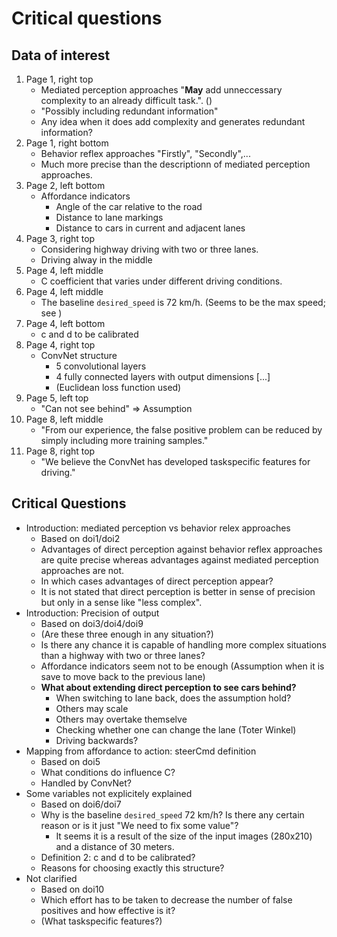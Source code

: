 # Critical questions

## Data of interest
1. Page 1, right top
    * Mediated perception approaches "**May** add unneccessary complexity to an already difficult task.". ()
    * "Possibly including redundant information"
    * Any idea when it does add complexity and generates redundant information?
2. Page 1, right bottom
    * Behavior reflex approaches "Firstly", "Secondly",...
    * Much more precise than the descriptionn of mediated perception approaches.
3. Page 2, left bottom
    * Affordance indicators
        * Angle of the car relative to the road
        * Distance to lane markings
        * Distance to cars in current and adjacent lanes
4. Page 3, right top
    * Considering highway driving with two or three lanes.
    * Driving alway in the middle
5. Page 4, left middle
    * C coefficient that varies under different driving conditions.
6. Page 4, left middle
    * The baseline `desired_speed` is 72 km/h. (Seems to be the max speed; see )
7. Page 4, left bottom
    * c and d to be calibrated
8. Page 4, right top
    * ConvNet structure
        * 5 convolutional layers
        * 4 fully connected layers with output dimensions [...]
        * (Euclidean loss function used)
9. Page 5, left top
    * "Can not see behind" => Assumption
10. Page 8, left middle
    * "From our experience, the false positive problem can be reduced by simply including more training samples."
11. Page 8, right top
    * "We believe the ConvNet has developed taskspecific features for driving."

## Critical Questions
* Introduction: mediated perception vs behavior relex approaches
    * Based on doi1/doi2
    * Advantages of direct perception against behavior reflex approaches are quite precise whereas advantages against mediated perception approaches are not.
    * In which cases advantages of direct perception appear?
    * It is not stated that direct perception is better in sense of precision but only in a sense like "less complex".
* Introduction: Precision of output
    * Based on doi3/doi4/doi9
    * (Are these three enough in any situation?)
    * Is there any chance it is capable of handling more complex situations than a highway with two or three lanes?
    * Affordance indicators seem not to be enough (Assumption when it is save to move back to the previous lane)
    * **What about extending direct perception to see cars behind?**
        * When switching to lane back, does the assumption hold?
        * Others may scale
        * Others may overtake themselve
        * Checking whether one can change the lane (Toter Winkel)
        * Driving backwards?
* Mapping from affordance to action: steerCmd definition
    * Based on doi5
    * What conditions do influence C?
    * Handled by ConvNet?
* Some variables not explicitely explained
    * Based on doi6/doi7
    * Why is the baseline `desired_speed` 72 km/h? Is there any certain reason or is it just "We need to fix some value"?
        * It seems it is a result of the size of the input images (280x210) and a distance of 30 meters.
    * Definition 2: c and d to be calibrated?
    * Reasons for choosing exactly this structure?
* Not clarified
    * Based on doi10
    * Which effort has to be taken to decrease the number of false positives and how effective is it?
    * (What taskspecific features?)
